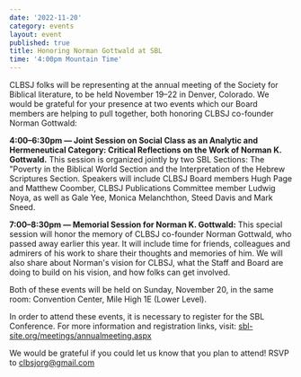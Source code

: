 ```yaml
---
date: '2022-11-20'
category: events
layout: event
published: true
title: Honoring Norman Gottwald at SBL
time: '4:00pm Mountain Time'
---
```

CLBSJ folks will be representing at the annual meeting of the Society for Biblical literature, to be held November 19–22 in Denver, Colorado. We would be grateful for your presence at two events which our Board members are helping to pull together, both honoring CLBSJ co-founder Norman Gottwald:

**4:00–6:30pm — Joint Session on Social Class as an Analytic and Hermeneutical Category: Critical Reflections on the Work of Norman K. Gottwald.** This session is organized jointly by two SBL Sections: The "Poverty in the Biblical World Section and the Interpretation of the Hebrew Scriptures Section. Speakers will include CLBSJ Board members Hugh Page and Matthew Coomber, CLBSJ Publications Committee member Ludwig Noya, as well as Gale Yee, Monica Melanchthon, Steed Davis and Mark Sneed.

**7:00–8:30pm — Memorial Session for Norman K. Gottwald:** This special session will honor the memory of CLBSJ co-founder Norman Gottwald, who passed away earlier this year. It will include time for friends, colleagues and admirers of his work to share their thoughts and memories of him. We will also share about Norman's vision for CLBSJ, what the Staff and Board are doing to build on his vision, and how folks can get involved.

Both of these events will be held on Sunday, November 20, in the same room: Convention Center, Mile High 1E (Lower Level). 

In order to attend these events, it is necessary to register for the SBL Conference. For more information and registration links, visit: [sbl-site.org/meetings/annualmeeting.aspx](https://www.sbl-site.org/meetings/annualmeeting.aspx ) 

We would be grateful if you could let us know that you plan to attend! RSVP to clbsjorg@gmail.com
